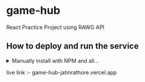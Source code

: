 # game-hub
React Practice Project using RAWG API

## How to deploy and run the service

<details>
<summary>Manually install with NPM and all...</summary>

First, clone the repo and go to root of repo

```bash
git clone https://github.com/jatinrathore/game-hub.git
cd game-hub
npm install
```

```bash
npm start
```

</details>

live link :- game-hub-jatinrathore.vercel.app
